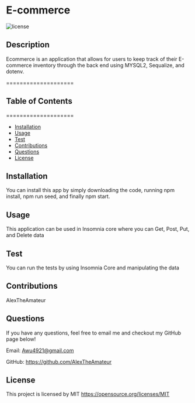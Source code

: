 # E-commerce

![license](https://img.shields.io/badge/license-MIT-yellowgreen)

## Description

Ecommerce is an application that allows for users to keep track of their E-commerce inventory through the back end using MYSQL2, Sequalize, and dotenv.

====================

## Table of Contents

====================

- [Installation](#installation)
- [Usage](#usage)
- [Test](#test)
- [Contributions](#contibutions)
- [Questions](#questions)
- [License](#license)

## Installation

You can install this app by simply downloading the code, running npm install, npm run seed, and finally npm start.

## Usage

This application can be used in Insomnia core where you can Get, Post, Put, and Delete data

## Test

You can run the tests by using Insomnia Core and manipulating the data

## Contributions

AlexTheAmateur

## Questions

If you have any questions, feel free to email me and checkout my GitHub page below!

Email: Awu4921@gmail.com

GitHub: https://github.com/AlexTheAmateur

## License

This project is licensed by MIT
https://opensource.org/licenses/MIT
